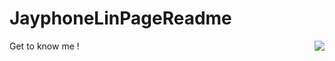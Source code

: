 # JayphoneLinPageReadme
Get to know me !
<img align="right" src="https://github-readme-stats.vercel.app/api?username=jayphone17&show_icons=true&icon_color=CE1D2D&text_color=718096&bg_color=ffffff&hide_title=true" />
